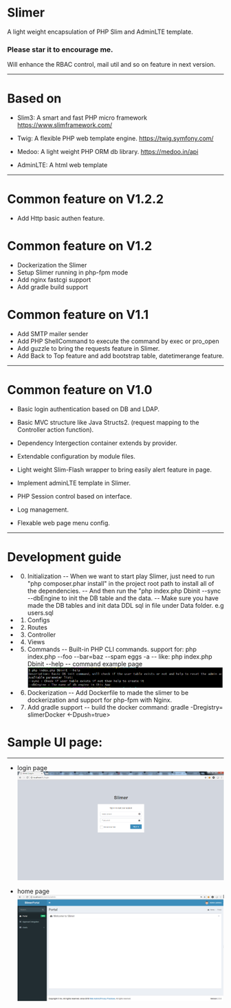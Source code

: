 # Slimer
A light weight encapsulation of PHP Slim and AdminLTE template.

<H3>Please star it to encourage me.</h3>

Will enhance the RBAC control, mail util and so on feature in next version.

----------
# Based on
- Slim3: A smart and fast PHP micro framework https://www.slimframework.com/

- Twig: A flexible PHP web template engine. https://twig.symfony.com/

- Medoo: A light weight PHP ORM db library. https://medoo.in/api

- AdminLTE: A html web template


----------
# Common feature on V1.2.2
- Add Http basic authen feature.

# Common feature on V1.2

- Dockerization the Slimer
- Setup Slimer running in php-fpm mode
- Add nginx fastcgi support
- Add gradle build support


# Common feature on V1.1
- Add SMTP mailer sender
- Add PHP ShellCommand to execute the command by exec or pro_open
- Add guzzle to bring the requests feature in Slimer.
- Add Back to Top feature and add bootstrap table, datetimerange feature.

----------

# Common feature on V1.0
- Basic login authentication based on DB and LDAP.

- Basic MVC structure like Java Structs2. (request mapping to the Controller action function).

- Dependency Intergection container extends by provider. 

- Extendable configuration by module files.

- Light weight Slim-Flash wrapper to bring easily alert feature in page.

- Implement adminLTE template in Slimer.

- PHP Session control based on interface.

- Log management.

- Flexable web page menu config.

----------

# Development guide

- 0. Initialization
  -- When we want to start play Slimer, just need to run "php composer.phar install" in the project root path to install all of the dependencies.
  -- And then run the "php index.php Dbinit --sync --dbEngine <your own db engine name in the cofig> to init the DB table and the data.
  -- Make sure you have made the DB tables and init data DDL sql in file under Data folder.  e.g  users.sql

- 1. Configs

- 2. Routes

- 3. Controller

- 4. Views

- 5. Commands
  -- Built-in PHP CLI commands.  support for:  php index.php <command name> --foo --bar=baz --spam eggs  -a
  -- like:  php index.php Dbinit --help
  -- command example page
  ![command example page](https://github.com/cw1427/Slimer/blob/master/app/Static/img/cmd.png)
  
- 6. Dockerization 
  -- Add Dockerfile to made the slimer to be dockerization and support for php-fpm with Nginx.
  
- 7. Add gradle support
  -- build the docker command:  gradle -Dregistry=<your local docker registry> slimerDocker <-Dpush=true>





# Sample UI page:

----------

- login page
![Slimer login page](https://github.com/cw1427/Slimer/blob/master/app/Static/img/login.png)


- home page
![Slimer home page](https://github.com/cw1427/Slimer/blob/master/app/Static/img/admin.png)